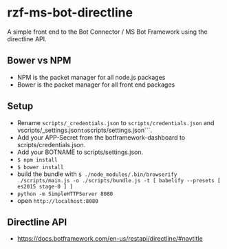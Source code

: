 # rzf-ms-bot-directline
A simple front end to the Bot Connector / MS Bot Framework using the directline API.

## Bower vs NPM
- NPM is the packet manager for all node.js packages
- Bower is the packet manager for all front end packages

## Setup

- Rename ```scripts/_credentials.json``` to ```scripts/credentials.json``` and vscripts/_settings.json``` to ```scripts/settings.json```.
- Add your APP-Secret from the botframework-dashboard to scripts/credentials.json.
- Add your BOTNAME to scripts/settings.json.
- ```$ npm install```
- ```$ bower install```
- build the bundle with ```$ ./node_modules/.bin/browserify ./scripts/main.js -o ./scripts/bundle.js -t [ babelify --presets [ es2015 stage-0 ] ]```
- ```python -m SimpleHTTPServer 8080```
- open ```http://localhost:8080```


## Directline API
- https://docs.botframework.com/en-us/restapi/directline/#navtitle
